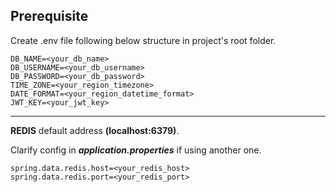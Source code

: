 ## Prerequisite

Create .env file following below structure in project's root folder.

```
DB_NAME=<your_db_name>
DB_USERNAME=<your_db_username>
DB_PASSWORD=<your_db_password>
TIME_ZONE=<your_region_timezone>
DATE_FORMAT=<your_region_datetime_format>
JWT_KEY=<your_jwt_key>
```

___

**REDIS** default address **(localhost:6379)**.

Clarify config in **_application.properties_** if using another one.

```
spring.data.redis.host=<your_redis_host>
spring.data.redis.port=<your_redis_port>
```
